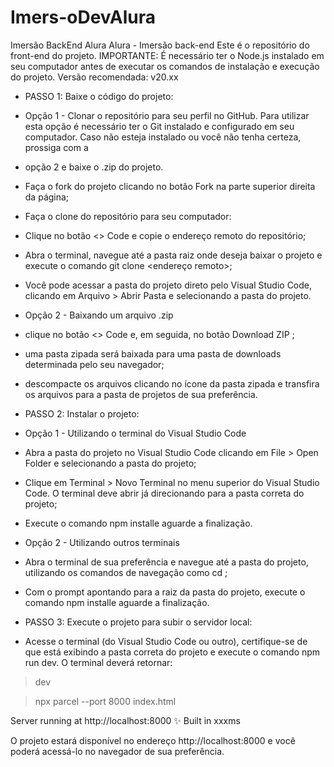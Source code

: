 # Imers-oDevAlura
Imersão BackEnd Alura
Alura - Imersão back-end
Este é o repositório do front-end do projeto.
IMPORTANTE: É necessário ter o Node.js instalado em seu computador antes de executar os comandos de instalação e execução do projeto. Versão recomendada: v20.xx
- PASSO 1: Baixe o código do projeto:
- Opção 1 - Clonar o repositório para seu perfil no GitHub. Para utilizar esta opção é necessário ter o Git instalado e configurado em seu computador.
  Caso não esteja instalado ou você não tenha certeza, prossiga com a
- opção 2 e baixe o .zip do projeto.
- Faça o fork do projeto clicando no botão Fork na parte superior direita da página;
- Faça o clone do repositório para seu computador:
- Clique no botão <> Code e copie o endereço remoto do repositório;
- Abra o terminal, navegue até a pasta raiz onde deseja baixar o projeto e execute o comando git clone <endereço remoto>;
- Você pode acessar a pasta do projeto direto pelo Visual Studio Code, clicando em Arquivo > Abrir Pasta e selecionando a pasta do projeto.
- Opção 2 - Baixando um arquivo .zip
- clique no botão <> Code e, em seguida, no botão Download ZIP ;
- uma pasta zipada será baixada para uma pasta de downloads determinada pelo seu navegador;
- descompacte os arquivos clicando no ícone da pasta zipada e transfira os arquivos para a pasta de projetos de sua preferência.

- PASSO 2: Instalar o projeto:
- Opção 1 - Utilizando o terminal do Visual Studio Code
- Abra a pasta do projeto no Visual Studio Code clicando em File > Open Folder e selecionando a pasta do projeto;
- Clique em Terminal > Novo Terminal no menu superior do Visual Studio Code. O terminal deve abrir já direcionando para a pasta correta do projeto;
- Execute o comando npm installe aguarde a finalização.
- Opção 2 - Utilizando outros terminais
- Abra o terminal de sua preferência e navegue até a pasta do projeto, utilizando os comandos de navegação como cd <pasta>;
- Com o prompt apontando para a raiz da pasta do projeto, execute o comando npm installe aguarde a finalização.
- PASSO 3: Execute o projeto para subir o servidor local:
- Acesse o terminal (do Visual Studio Code ou outro), certifique-se de que está exibindo a pasta correta do projeto e execute o comando npm run dev. O terminal deverá retornar:

  
> dev

> npx parcel --port 8000 index.html

Server running at http://localhost:8000
✨   Built in xxxms

O projeto estará disponível no endereço http://localhost:8000 e você poderá acessá-lo no navegador de sua preferência.
